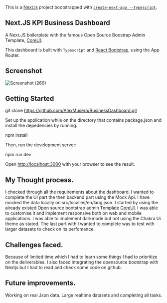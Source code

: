 This is a [Next.js](https://nextjs.org/) project bootstrapped with [`create-next-app --typescript`](https://github.com/vercel/next.js/tree/canary/packages/create-next-app).

## Next.JS KPI Business Dashboard

A Next.JS boilerplate with the famous Open Source Boostrap Admin Template, [CoreUI](https://coreui.io/).

This dashboard is built with `Typescript` and [React Bootstrap](https://react-bootstrap.github.io/), using the App Router.


## Screenshot


![Screenshot (269)](https://github.com/user-attachments/assets/2b2e21b2-c99a-434f-a989-635d4bf7628a)


## Getting Started

git clone https://github.com/AlexMusera/BusinessDashboard.git

Set up the application while on the directory that contains package.json and install the depedencies by running.

npm install    


Then, run the development server:

npm run dev

Open [http://localhost:3000](http://localhost:3000) with your browser to see the result.

## My Thought process.

I checked through all the requirements about the dashboard. I wanted to complete the UI part the then backend part using the Mock Api. I have mocked the data locally on src/localles/en/lang.json. I started by using the already existed Open source bootstrap admin  Template [CoreUI](https://coreui.io/). I was able to customise it and  implement responsive both on web and mobile applications. I was able to implement darkmode but not using the Chakra Ui theme as stated. The last part with I wanted to complete was to test with larger datasets to check on its perfomance.

## Challenges faced.

Because of limited time which I had to learn some things I had to prioritize on the deliverables. I also faced integrating the opensource bootstrap with Nextjs but I had to read and check some code on github.

## Future improvements.

Working on real Json data. Large realtime datasets and completing all tasks.









